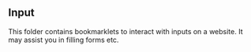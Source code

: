 Input
---

This folder contains bookmarklets to interact with inputs on a website. It may assist you in filling forms etc.